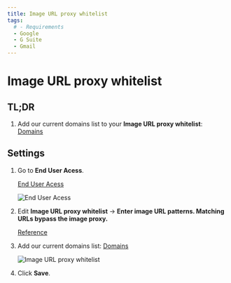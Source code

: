 ```yaml
---
title: Image URL proxy whitelist
tags:
  # - Requirements
  - Google
  - G Suite
  - Gmail
---
```

# Image URL proxy whitelist

## TL;DR

1. Add our current domains list to your **Image URL proxy whitelist**: [Domains](../domains.html#separated-by-lines)

## Settings

1. Go to **End User Acess**.

   [End User Acess](https://admin.google.com/ac/apps/gmail/enduseraccess)

   ![End User Acess](https://cdn.phishx.io/phishx-docs/images/google_admin_03.webp)

2. Edit **Image URL proxy whitelist** -> **Enter image URL patterns. Matching URLs bypass the image proxy.**

   [Reference](https://support.google.com/a/answer/3299041)

3. Add our current domains list: [Domains](../domains.html#separated-by-lines)

   ![Image URL proxy whitelist](https://cdn.phishx.io/phishx-docs/images/google_admin_04.webp)

4. Click **Save**.
